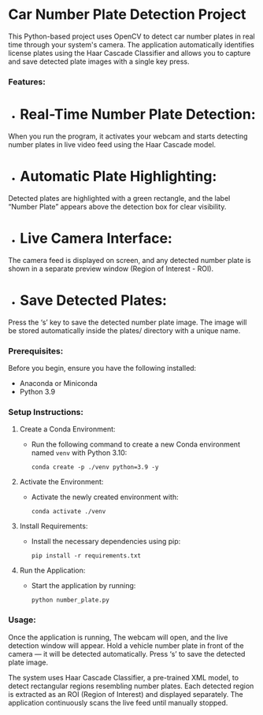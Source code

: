 # Car Number Plate Detection Project

This Python-based project uses OpenCV to detect car number plates in real time through your system's camera. The application automatically identifies license plates using the Haar Cascade Classifier and allows you to capture and save detected plate images with a single key press.

### **Features:**

- # Real-Time Number Plate Detection:
When you run the program, it activates your webcam and starts detecting number plates in live video feed using the Haar Cascade model.
- # Automatic Plate Highlighting:
Detected plates are highlighted with a green rectangle, and the label “Number Plate” appears above the detection box for clear visibility.
- # Live Camera Interface:
The camera feed is displayed on screen, and any detected number plate is shown in a separate preview window (Region of Interest - ROI).
- # Save Detected Plates:
Press the ‘s’ key to save the detected number plate image. The image will be stored automatically inside the plates/ directory with a unique name.

### **Prerequisites:**

Before you begin, ensure you have the following installed:

- Anaconda or Miniconda
- Python 3.9

### **Setup Instructions:**

1. Create a Conda Environment:
   - Run the following command to create a new Conda environment named `venv` with Python 3.10:
     ```
     conda create -p ./venv python=3.9 -y

     ```

2. Activate the Environment:
   - Activate the newly created environment with:
     ```
     conda activate ./venv
     ```

3. Install Requirements:
   - Install the necessary dependencies using pip:
     ```
     pip install -r requirements.txt
     ```

4. Run the Application:
   - Start the application by running:
     ```
     python number_plate.py
     ```

### **Usage:**

Once the application is running, The webcam will open, and the live detection window will appear. Hold a vehicle number plate in front of the camera — it will be detected automatically. Press ‘s’ to save the detected plate image. 
              

The system uses Haar Cascade Classifier, a pre-trained XML model, to detect rectangular regions resembling number plates. Each detected region is extracted as an ROI (Region of Interest) and displayed separately. The application continuously scans the live feed until manually stopped.


